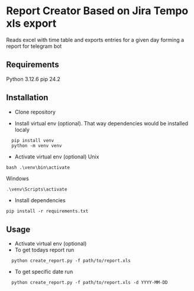 # Report Creator Based on Jira Tempo xls export

Reads excel with time table and exports entries for a given day forming a report for telegram bot

## Requirements
Python 3.12.6
pip 24.2

## Installation
- Clone repository

- Install virtual env (optional). That way dependencies would be installed localy
```shell
  pip install venv
  python -m venv venv
```

- Activate virtual env (optional)
Unix
```shell
bash .\venv\bin\activate
```

Windows
```powershell
.\venv\Scripts\activate
```

- Install dependencies
```shell
pip install -r requirements.txt
```

## Usage
- Activate virtual env (optional)
- To get todays report run
```shell
  python create_report.py -f path/to/report.xls
```

- To get specific date run
```shell
  python create_report.py -f path/to/report.xls -d YYYY-MM-DD
```

